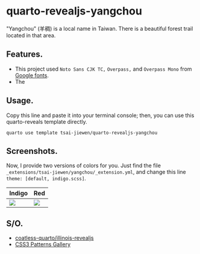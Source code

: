 # quarto-revealjs-yangchou

"Yangchou" (羊稠) is a local name in Taiwan. There is a beautiful forest trail located in that area.

## Features.

- This project used `Noto Sans CJK TC,` `Overpass,` and `Overpass Mono` from [Google fonts](https://fonts.google.com/).
- The  


## Usage.

Copy this line and paste it into your terminal console; then, you can use this quarto-reveals template directly.

```         
quarto use template tsai-jiewen/quarto-revealjs-yangchou
```






## Screenshots.

Now, I provide two versions of colors for you. Just find the file `_extensions/tsai-jiewen/yangchou/_extension.yml`, and change this line `theme: [default, indigo.scss]`.


| Indigo | Red |
|--------|-----|
|  ![](https://github.com/tsai-jiewen/quarto-revealjs-yangchou/blob/dc65a353edfcd018f03aa17a975ea7ca9d09176c/Screenshot%202024-01-24%20at%2019.47.55.png)      |  ![](https://github.com/tsai-jiewen/quarto-revealjs-yangchou/blob/dc65a353edfcd018f03aa17a975ea7ca9d09176c/Screenshot%202024-01-24%20at%2019.48.21.png)   |

## S/O.

- [coatless-quarto/illinois-revealjs](https://github.com/coatless-quarto/illinois-revealjs)
- [CSS3 Patterns Gallery](https://projects.verou.me/css3patterns/)

